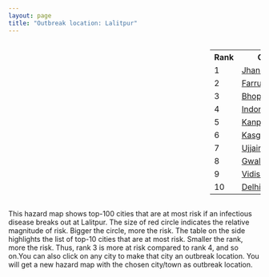 ```yaml
---
layout: page
title: "Outbreak location: Lalitpur"
---
```

<div style="width: 100%; overflow: auto;">
<div style="width: 75%; float: left;">
<div id="mapid">
<script src="https://buda-magenta.github.io/hazard_map/load_map.js"></script>

<script>
var marker_outbreak = L.marker([24.700385, 78.518668],{"autoPan": true}).addTo(map); marker_outbreak.bindTooltip("Lalitpur").openTooltip();

var circle_1 = L.circle([25.531031, 78.652689], {"pane": "markerPane", "color": "red", "fill": true, "fillOpacity": 0.2, "fillRule": "evenodd", "lineCap": "round", "lineJoin": "round", "opacity": 1.0, "radius": 170582, "stroke": true, "weight": 3}).addTo(map);
circle_1.bindTooltip("Jhansi<br>rank: 1<br>hazard index: 0.170583")
circle_1.bindPopup('<a href="https://buda-magenta.github.io/hazard_map/Jhansi">Jhansi</a>')

var circle_2 = L.circle([27.437194, 79.489129], {"pane": "markerPane", "color": "red", "fill": true, "fillOpacity": 0.2, "fillRule": "evenodd", "lineCap": "round", "lineJoin": "round", "opacity": 1.0, "radius": 73705, "stroke": true, "weight": 3}).addTo(map);
circle_2.bindTooltip("Farrukhabad<br>rank: 2<br>hazard index: 0.073706")
circle_2.bindPopup('<a href="https://buda-magenta.github.io/hazard_map/Farrukhabad">Farrukhabad</a>')

var circle_3 = L.circle([23.258486, 77.401989], {"pane": "markerPane", "color": "red", "fill": true, "fillOpacity": 0.2, "fillRule": "evenodd", "lineCap": "round", "lineJoin": "round", "opacity": 1.0, "radius": 45167, "stroke": true, "weight": 3}).addTo(map);
circle_3.bindTooltip("Bhopal<br>rank: 3<br>hazard index: 0.045168")
circle_3.bindPopup('<a href="https://buda-magenta.github.io/hazard_map/Bhopal">Bhopal</a>')

var circle_4 = L.circle([22.720362, 75.868200], {"pane": "markerPane", "color": "red", "fill": true, "fillOpacity": 0.2, "fillRule": "evenodd", "lineCap": "round", "lineJoin": "round", "opacity": 1.0, "radius": 19932, "stroke": true, "weight": 3}).addTo(map);
circle_4.bindTooltip("Indore<br>rank: 4<br>hazard index: 0.019933")
circle_4.bindPopup('<a href="https://buda-magenta.github.io/hazard_map/Indore">Indore</a>')

var circle_5 = L.circle([26.460914, 80.321759], {"pane": "markerPane", "color": "red", "fill": true, "fillOpacity": 0.2, "fillRule": "evenodd", "lineCap": "round", "lineJoin": "round", "opacity": 1.0, "radius": 11200, "stroke": true, "weight": 3}).addTo(map);
circle_5.bindTooltip("Kanpur<br>rank: 5<br>hazard index: 0.011200")
circle_5.bindPopup('<a href="https://buda-magenta.github.io/hazard_map/Kanpur">Kanpur</a>')

var circle_6 = L.circle([27.883846, 78.634890], {"pane": "markerPane", "color": "red", "fill": true, "fillOpacity": 0.2, "fillRule": "evenodd", "lineCap": "round", "lineJoin": "round", "opacity": 1.0, "radius": 7605, "stroke": true, "weight": 3}).addTo(map);
circle_6.bindTooltip("Kasganj<br>rank: 6<br>hazard index: 0.007606")
circle_6.bindPopup('<a href="https://buda-magenta.github.io/hazard_map/Kasganj">Kasganj</a>')

var circle_7 = L.circle([23.174597, 75.785142], {"pane": "markerPane", "color": "red", "fill": true, "fillOpacity": 0.2, "fillRule": "evenodd", "lineCap": "round", "lineJoin": "round", "opacity": 1.0, "radius": 6834, "stroke": true, "weight": 3}).addTo(map);
circle_7.bindTooltip("Ujjain<br>rank: 7<br>hazard index: 0.006834")
circle_7.bindPopup('<a href="https://buda-magenta.github.io/hazard_map/Ujjain">Ujjain</a>')

var circle_8 = L.circle([26.203725, 78.157363], {"pane": "markerPane", "color": "red", "fill": true, "fillOpacity": 0.2, "fillRule": "evenodd", "lineCap": "round", "lineJoin": "round", "opacity": 1.0, "radius": 6498, "stroke": true, "weight": 3}).addTo(map);
circle_8.bindTooltip("Gwalior<br>rank: 8<br>hazard index: 0.006499")
circle_8.bindPopup('<a href="https://buda-magenta.github.io/hazard_map/Gwalior">Gwalior</a>')

var circle_9 = L.circle([23.916667, 78.000000], {"pane": "markerPane", "color": "red", "fill": true, "fillOpacity": 0.2, "fillRule": "evenodd", "lineCap": "round", "lineJoin": "round", "opacity": 1.0, "radius": 5214, "stroke": true, "weight": 3}).addTo(map);
circle_9.bindTooltip("Vidisha<br>rank: 9<br>hazard index: 0.005214")
circle_9.bindPopup('<a href="https://buda-magenta.github.io/hazard_map/Vidisha">Vidisha</a>')

var circle_10 = L.circle([28.651718, 77.221939], {"pane": "markerPane", "color": "red", "fill": true, "fillOpacity": 0.2, "fillRule": "evenodd", "lineCap": "round", "lineJoin": "round", "opacity": 1.0, "radius": 5119, "stroke": true, "weight": 3}).addTo(map);
circle_10.bindTooltip("Delhi<br>rank: 10<br>hazard index: 0.005120")
circle_10.bindPopup('<a href="https://buda-magenta.github.io/hazard_map/Delhi">Delhi</a>')

var circle_11 = L.circle([23.750000, 79.583333], {"pane": "markerPane", "color": "red", "fill": true, "fillOpacity": 0.2, "fillRule": "evenodd", "lineCap": "round", "lineJoin": "round", "opacity": 1.0, "radius": 3694, "stroke": true, "weight": 3}).addTo(map);
circle_11.bindTooltip("Damoh<br>rank: 11<br>hazard index: 0.003695")
circle_11.bindPopup('<a href="https://buda-magenta.github.io/hazard_map/Damoh">Damoh</a>')

var circle_12 = L.circle([23.160894, 79.949770], {"pane": "markerPane", "color": "red", "fill": true, "fillOpacity": 0.2, "fillRule": "evenodd", "lineCap": "round", "lineJoin": "round", "opacity": 1.0, "radius": 3496, "stroke": true, "weight": 3}).addTo(map);
circle_12.bindTooltip("Jabalpur<br>rank: 12<br>hazard index: 0.003497")
circle_12.bindPopup('<a href="https://buda-magenta.github.io/hazard_map/Jabalpur">Jabalpur</a>')

var circle_13 = L.circle([25.438130, 81.833800], {"pane": "markerPane", "color": "red", "fill": true, "fillOpacity": 0.2, "fillRule": "evenodd", "lineCap": "round", "lineJoin": "round", "opacity": 1.0, "radius": 3485, "stroke": true, "weight": 3}).addTo(map);
circle_13.bindTooltip("Allahabad<br>rank: 13<br>hazard index: 0.003485")
circle_13.bindPopup('<a href="https://buda-magenta.github.io/hazard_map/Allahabad">Allahabad</a>')

var circle_14 = L.circle([23.809612, 78.759114], {"pane": "markerPane", "color": "red", "fill": true, "fillOpacity": 0.2, "fillRule": "evenodd", "lineCap": "round", "lineJoin": "round", "opacity": 1.0, "radius": 2423, "stroke": true, "weight": 3}).addTo(map);
circle_14.bindTooltip("Sagar<br>rank: 14<br>hazard index: 0.002424")
circle_14.bindPopup('<a href="https://buda-magenta.github.io/hazard_map/Sagar">Sagar</a>')

var circle_15 = L.circle([27.175255, 78.009816], {"pane": "markerPane", "color": "red", "fill": true, "fillOpacity": 0.2, "fillRule": "evenodd", "lineCap": "round", "lineJoin": "round", "opacity": 1.0, "radius": 2381, "stroke": true, "weight": 3}).addTo(map);
circle_15.bindTooltip("Agra<br>rank: 15<br>hazard index: 0.002381")
circle_15.bindPopup('<a href="https://buda-magenta.github.io/hazard_map/Agra">Agra</a>')

var circle_16 = L.circle([26.838100, 80.934600], {"pane": "markerPane", "color": "red", "fill": true, "fillOpacity": 0.2, "fillRule": "evenodd", "lineCap": "round", "lineJoin": "round", "opacity": 1.0, "radius": 2293, "stroke": true, "weight": 3}).addTo(map);
circle_16.bindTooltip("Lucknow<br>rank: 16<br>hazard index: 0.002293")
circle_16.bindPopup('<a href="https://buda-magenta.github.io/hazard_map/Lucknow">Lucknow</a>')

var circle_17 = L.circle([29.154148, 77.305954], {"pane": "markerPane", "color": "red", "fill": true, "fillOpacity": 0.2, "fillRule": "evenodd", "lineCap": "round", "lineJoin": "round", "opacity": 1.0, "radius": 2025, "stroke": true, "weight": 3}).addTo(map);
circle_17.bindTooltip("Baraut<br>rank: 17<br>hazard index: 0.002025")
circle_17.bindPopup('<a href="https://buda-magenta.github.io/hazard_map/Baraut">Baraut</a>')

var circle_18 = L.circle([25.476300, 80.339500], {"pane": "markerPane", "color": "red", "fill": true, "fillOpacity": 0.2, "fillRule": "evenodd", "lineCap": "round", "lineJoin": "round", "opacity": 1.0, "radius": 1849, "stroke": true, "weight": 3}).addTo(map);
circle_18.bindTooltip("Banda<br>rank: 18<br>hazard index: 0.001850")
circle_18.bindPopup('<a href="https://buda-magenta.github.io/hazard_map/Banda">Banda</a>')

var circle_19 = L.circle([24.917151, 76.696403], {"pane": "markerPane", "color": "red", "fill": true, "fillOpacity": 0.2, "fillRule": "evenodd", "lineCap": "round", "lineJoin": "round", "opacity": 1.0, "radius": 1642, "stroke": true, "weight": 3}).addTo(map);
circle_19.bindTooltip("Baran<br>rank: 19<br>hazard index: 0.001642")
circle_19.bindPopup('<a href="https://buda-magenta.github.io/hazard_map/Baran">Baran</a>')

var circle_20 = L.circle([24.500000, 77.500000], {"pane": "markerPane", "color": "red", "fill": true, "fillOpacity": 0.2, "fillRule": "evenodd", "lineCap": "round", "lineJoin": "round", "opacity": 1.0, "radius": 1547, "stroke": true, "weight": 3}).addTo(map);
circle_20.bindTooltip("Guna<br>rank: 20<br>hazard index: 0.001547")
circle_20.bindPopup('<a href="https://buda-magenta.github.io/hazard_map/Guna">Guna</a>')

var circle_21 = L.circle([27.177366, 78.389912], {"pane": "markerPane", "color": "red", "fill": true, "fillOpacity": 0.2, "fillRule": "evenodd", "lineCap": "round", "lineJoin": "round", "opacity": 1.0, "radius": 1404, "stroke": true, "weight": 3}).addTo(map);
circle_21.bindTooltip("Firozabad<br>rank: 21<br>hazard index: 0.001405")
circle_21.bindPopup('<a href="https://buda-magenta.github.io/hazard_map/Firozabad">Firozabad</a>')

var circle_22 = L.circle([19.075990, 72.877393], {"pane": "markerPane", "color": "red", "fill": true, "fillOpacity": 0.2, "fillRule": "evenodd", "lineCap": "round", "lineJoin": "round", "opacity": 1.0, "radius": 1332, "stroke": true, "weight": 3}).addTo(map);
circle_22.bindTooltip("Mumbai<br>rank: 22<br>hazard index: 0.001333")
circle_22.bindPopup('<a href="https://buda-magenta.github.io/hazard_map/Mumbai">Mumbai</a>')

var circle_23 = L.circle([21.149813, 79.082056], {"pane": "markerPane", "color": "red", "fill": true, "fillOpacity": 0.2, "fillRule": "evenodd", "lineCap": "round", "lineJoin": "round", "opacity": 1.0, "radius": 1162, "stroke": true, "weight": 3}).addTo(map);
circle_23.bindTooltip("Nagpur<br>rank: 23<br>hazard index: 0.001162")
circle_23.bindPopup('<a href="https://buda-magenta.github.io/hazard_map/Nagpur">Nagpur</a>')

var circle_24 = L.circle([26.166667, 77.500000], {"pane": "markerPane", "color": "red", "fill": true, "fillOpacity": 0.2, "fillRule": "evenodd", "lineCap": "round", "lineJoin": "round", "opacity": 1.0, "radius": 1109, "stroke": true, "weight": 3}).addTo(map);
circle_24.bindTooltip("Morena<br>rank: 24<br>hazard index: 0.001110")
circle_24.bindPopup('<a href="https://buda-magenta.github.io/hazard_map/Morena">Morena</a>')

var circle_25 = L.circle([25.935955, 79.424328], {"pane": "markerPane", "color": "red", "fill": true, "fillOpacity": 0.2, "fillRule": "evenodd", "lineCap": "round", "lineJoin": "round", "opacity": 1.0, "radius": 1063, "stroke": true, "weight": 3}).addTo(map);
circle_25.bindTooltip("Orai<br>rank: 25<br>hazard index: 0.001064")
circle_25.bindPopup('<a href="https://buda-magenta.github.io/hazard_map/Orai">Orai</a>')

var circle_26 = L.circle([28.863842, 78.805778], {"pane": "markerPane", "color": "red", "fill": true, "fillOpacity": 0.2, "fillRule": "evenodd", "lineCap": "round", "lineJoin": "round", "opacity": 1.0, "radius": 1005, "stroke": true, "weight": 3}).addTo(map);
circle_26.bindTooltip("Moradabad<br>rank: 26<br>hazard index: 0.001005")
circle_26.bindPopup('<a href="https://buda-magenta.github.io/hazard_map/Moradabad">Moradabad</a>')

var circle_27 = L.circle([25.375241, 77.828119], {"pane": "markerPane", "color": "red", "fill": true, "fillOpacity": 0.2, "fillRule": "evenodd", "lineCap": "round", "lineJoin": "round", "opacity": 1.0, "radius": 980, "stroke": true, "weight": 3}).addTo(map);
circle_27.bindTooltip("Shivpuri<br>rank: 27<br>hazard index: 0.000981")
circle_27.bindPopup('<a href="https://buda-magenta.github.io/hazard_map/Shivpuri">Shivpuri</a>')

var circle_28 = L.circle([27.209822, 79.048137], {"pane": "markerPane", "color": "red", "fill": true, "fillOpacity": 0.2, "fillRule": "evenodd", "lineCap": "round", "lineJoin": "round", "opacity": 1.0, "radius": 760, "stroke": true, "weight": 3}).addTo(map);
circle_28.bindTooltip("Mainpuri<br>rank: 28<br>hazard index: 0.000761")
circle_28.bindPopup('<a href="https://buda-magenta.github.io/hazard_map/Mainpuri">Mainpuri</a>')

var circle_29 = L.circle([23.833962, 80.392456], {"pane": "markerPane", "color": "red", "fill": true, "fillOpacity": 0.2, "fillRule": "evenodd", "lineCap": "round", "lineJoin": "round", "opacity": 1.0, "radius": 758, "stroke": true, "weight": 3}).addTo(map);
circle_29.bindTooltip("Murwara<br>rank: 29<br>hazard index: 0.000758")
circle_29.bindPopup('<a href="https://buda-magenta.github.io/hazard_map/Murwara">Murwara</a>')

var circle_30 = L.circle([23.480592, 74.917790], {"pane": "markerPane", "color": "red", "fill": true, "fillOpacity": 0.2, "fillRule": "evenodd", "lineCap": "round", "lineJoin": "round", "opacity": 1.0, "radius": 701, "stroke": true, "weight": 3}).addTo(map);
circle_30.bindTooltip("Ratlam<br>rank: 30<br>hazard index: 0.000702")
circle_30.bindPopup('<a href="https://buda-magenta.github.io/hazard_map/Ratlam">Ratlam</a>')

var circle_31 = L.circle([27.036604, 78.651436], {"pane": "markerPane", "color": "red", "fill": true, "fillOpacity": 0.2, "fillRule": "evenodd", "lineCap": "round", "lineJoin": "round", "opacity": 1.0, "radius": 693, "stroke": true, "weight": 3}).addTo(map);
circle_31.bindTooltip("Shikohabad<br>rank: 31<br>hazard index: 0.000694")
circle_31.bindPopup('<a href="https://buda-magenta.github.io/hazard_map/Shikohabad">Shikohabad</a>')

var circle_32 = L.circle([23.021624, 72.579707], {"pane": "markerPane", "color": "red", "fill": true, "fillOpacity": 0.2, "fillRule": "evenodd", "lineCap": "round", "lineJoin": "round", "opacity": 1.0, "radius": 637, "stroke": true, "weight": 3}).addTo(map);
circle_32.bindTooltip("Ahmedabad<br>rank: 32<br>hazard index: 0.000638")
circle_32.bindPopup('<a href="https://buda-magenta.github.io/hazard_map/Ahmedabad">Ahmedabad</a>')

var circle_33 = L.circle([29.938447, 78.145298], {"pane": "markerPane", "color": "red", "fill": true, "fillOpacity": 0.2, "fillRule": "evenodd", "lineCap": "round", "lineJoin": "round", "opacity": 1.0, "radius": 622, "stroke": true, "weight": 3}).addTo(map);
circle_33.bindTooltip("Haridwar<br>rank: 33<br>hazard index: 0.000623")
circle_33.bindPopup('<a href="https://buda-magenta.github.io/hazard_map/Haridwar">Haridwar</a>')

var circle_34 = L.circle([23.587548, 75.675679], {"pane": "markerPane", "color": "red", "fill": true, "fillOpacity": 0.2, "fillRule": "evenodd", "lineCap": "round", "lineJoin": "round", "opacity": 1.0, "radius": 552, "stroke": true, "weight": 3}).addTo(map);
circle_34.bindTooltip("Nagda<br>rank: 34<br>hazard index: 0.000552")
circle_34.bindPopup('<a href="https://buda-magenta.github.io/hazard_map/Nagda">Nagda</a>')

var circle_35 = L.circle([26.718324, 79.090254], {"pane": "markerPane", "color": "red", "fill": true, "fillOpacity": 0.2, "fillRule": "evenodd", "lineCap": "round", "lineJoin": "round", "opacity": 1.0, "radius": 546, "stroke": true, "weight": 3}).addTo(map);
circle_35.bindTooltip("Etawah<br>rank: 35<br>hazard index: 0.000546")
circle_35.bindPopup('<a href="https://buda-magenta.github.io/hazard_map/Etawah">Etawah</a>')

var circle_36 = L.circle([26.500000, 78.750000], {"pane": "markerPane", "color": "red", "fill": true, "fillOpacity": 0.2, "fillRule": "evenodd", "lineCap": "round", "lineJoin": "round", "opacity": 1.0, "radius": 517, "stroke": true, "weight": 3}).addTo(map);
circle_36.bindTooltip("Bhind<br>rank: 36<br>hazard index: 0.000517")
circle_36.bindPopup('<a href="https://buda-magenta.github.io/hazard_map/Bhind">Bhind</a>')

var circle_37 = L.circle([25.565691, 80.063489], {"pane": "markerPane", "color": "red", "fill": true, "fillOpacity": 0.2, "fillRule": "evenodd", "lineCap": "round", "lineJoin": "round", "opacity": 1.0, "radius": 509, "stroke": true, "weight": 3}).addTo(map);
circle_37.bindTooltip("Khanna<br>rank: 37<br>hazard index: 0.000510")
circle_37.bindPopup('<a href="https://buda-magenta.github.io/hazard_map/Khanna">Khanna</a>')

var circle_38 = L.circle([23.000000, 76.166667], {"pane": "markerPane", "color": "red", "fill": true, "fillOpacity": 0.2, "fillRule": "evenodd", "lineCap": "round", "lineJoin": "round", "opacity": 1.0, "radius": 508, "stroke": true, "weight": 3}).addTo(map);
circle_38.bindTooltip("Dewas<br>rank: 38<br>hazard index: 0.000508")
circle_38.bindPopup('<a href="https://buda-magenta.github.io/hazard_map/Dewas">Dewas</a>')

var circle_39 = L.circle([29.988077, 77.508130], {"pane": "markerPane", "color": "red", "fill": true, "fillOpacity": 0.2, "fillRule": "evenodd", "lineCap": "round", "lineJoin": "round", "opacity": 1.0, "radius": 495, "stroke": true, "weight": 3}).addTo(map);
circle_39.bindTooltip("Saharanpur<br>rank: 39<br>hazard index: 0.000495")
circle_39.bindPopup('<a href="https://buda-magenta.github.io/hazard_map/Saharanpur">Saharanpur</a>')

var circle_40 = L.circle([21.818774, 75.606458], {"pane": "markerPane", "color": "red", "fill": true, "fillOpacity": 0.2, "fillRule": "evenodd", "lineCap": "round", "lineJoin": "round", "opacity": 1.0, "radius": 471, "stroke": true, "weight": 3}).addTo(map);
circle_40.bindTooltip("Khargone<br>rank: 40<br>hazard index: 0.000471")
circle_40.bindPopup('<a href="https://buda-magenta.github.io/hazard_map/Khargone">Khargone</a>')

var circle_41 = L.circle([25.750000, 78.500000], {"pane": "markerPane", "color": "red", "fill": true, "fillOpacity": 0.2, "fillRule": "evenodd", "lineCap": "round", "lineJoin": "round", "opacity": 1.0, "radius": 469, "stroke": true, "weight": 3}).addTo(map);
circle_41.bindTooltip("Datia<br>rank: 41<br>hazard index: 0.000470")
circle_41.bindPopup('<a href="https://buda-magenta.github.io/hazard_map/Datia">Datia</a>')

var circle_42 = L.circle([18.521428, 73.854454], {"pane": "markerPane", "color": "red", "fill": true, "fillOpacity": 0.2, "fillRule": "evenodd", "lineCap": "round", "lineJoin": "round", "opacity": 1.0, "radius": 448, "stroke": true, "weight": 3}).addTo(map);
circle_42.bindTooltip("Pune<br>rank: 42<br>hazard index: 0.000449")
circle_42.bindPopup('<a href="https://buda-magenta.github.io/hazard_map/Pune">Pune</a>')

var circle_43 = L.circle([22.600150, 77.926645], {"pane": "markerPane", "color": "red", "fill": true, "fillOpacity": 0.2, "fillRule": "evenodd", "lineCap": "round", "lineJoin": "round", "opacity": 1.0, "radius": 445, "stroke": true, "weight": 3}).addTo(map);
circle_43.bindTooltip("Hoshangabad<br>rank: 43<br>hazard index: 0.000445")
circle_43.bindPopup('<a href="https://buda-magenta.github.io/hazard_map/Hoshangabad">Hoshangabad</a>')

var circle_44 = L.circle([28.457876, 79.405571], {"pane": "markerPane", "color": "red", "fill": true, "fillOpacity": 0.2, "fillRule": "evenodd", "lineCap": "round", "lineJoin": "round", "opacity": 1.0, "radius": 438, "stroke": true, "weight": 3}).addTo(map);
circle_44.bindTooltip("Bareilly<br>rank: 44<br>hazard index: 0.000439")
circle_44.bindPopup('<a href="https://buda-magenta.github.io/hazard_map/Bareilly">Bareilly</a>')

var circle_45 = L.circle([25.335649, 83.007629], {"pane": "markerPane", "color": "red", "fill": true, "fillOpacity": 0.2, "fillRule": "evenodd", "lineCap": "round", "lineJoin": "round", "opacity": 1.0, "radius": 430, "stroke": true, "weight": 3}).addTo(map);
circle_45.bindTooltip("Varanasi<br>rank: 45<br>hazard index: 0.000431")
circle_45.bindPopup('<a href="https://buda-magenta.github.io/hazard_map/Varanasi">Varanasi</a>')

var circle_46 = L.circle([17.388786, 78.461065], {"pane": "markerPane", "color": "red", "fill": true, "fillOpacity": 0.2, "fillRule": "evenodd", "lineCap": "round", "lineJoin": "round", "opacity": 1.0, "radius": 426, "stroke": true, "weight": 3}).addTo(map);
circle_46.bindTooltip("Hyderabad<br>rank: 46<br>hazard index: 0.000427")
circle_46.bindPopup('<a href="https://buda-magenta.github.io/hazard_map/Hyderabad">Hyderabad</a>')

var circle_47 = L.circle([20.266777, 85.843559], {"pane": "markerPane", "color": "red", "fill": true, "fillOpacity": 0.2, "fillRule": "evenodd", "lineCap": "round", "lineJoin": "round", "opacity": 1.0, "radius": 415, "stroke": true, "weight": 3}).addTo(map);
circle_47.bindTooltip("Bhubaneswar<br>rank: 47<br>hazard index: 0.000415")
circle_47.bindPopup('<a href="https://buda-magenta.github.io/hazard_map/Bhubaneswar">Bhubaneswar</a>')

var circle_48 = L.circle([26.915458, 75.818982], {"pane": "markerPane", "color": "red", "fill": true, "fillOpacity": 0.2, "fillRule": "evenodd", "lineCap": "round", "lineJoin": "round", "opacity": 1.0, "radius": 407, "stroke": true, "weight": 3}).addTo(map);
circle_48.bindTooltip("Jaipur<br>rank: 48<br>hazard index: 0.000408")
circle_48.bindPopup('<a href="https://buda-magenta.github.io/hazard_map/Jaipur">Jaipur</a>')

var circle_49 = L.circle([17.723128, 83.301284], {"pane": "markerPane", "color": "red", "fill": true, "fillOpacity": 0.2, "fillRule": "evenodd", "lineCap": "round", "lineJoin": "round", "opacity": 1.0, "radius": 405, "stroke": true, "weight": 3}).addTo(map);
circle_49.bindTooltip("Visakhapatnam<br>rank: 49<br>hazard index: 0.000406")
circle_49.bindPopup('<a href="https://buda-magenta.github.io/hazard_map/Visakhapatnam">Visakhapatnam</a>')

var circle_50 = L.circle([21.237947, 81.633683], {"pane": "markerPane", "color": "red", "fill": true, "fillOpacity": 0.2, "fillRule": "evenodd", "lineCap": "round", "lineJoin": "round", "opacity": 1.0, "radius": 393, "stroke": true, "weight": 3}).addTo(map);
circle_50.bindTooltip("Raipur<br>rank: 50<br>hazard index: 0.000394")
circle_50.bindPopup('<a href="https://buda-magenta.github.io/hazard_map/Raipur">Raipur</a>')

var circle_51 = L.circle([13.083694, 80.270186], {"pane": "markerPane", "color": "red", "fill": true, "fillOpacity": 0.2, "fillRule": "evenodd", "lineCap": "round", "lineJoin": "round", "opacity": 1.0, "radius": 371, "stroke": true, "weight": 3}).addTo(map);
circle_51.bindTooltip("Chennai<br>rank: 51<br>hazard index: 0.000372")
circle_51.bindPopup('<a href="https://buda-magenta.github.io/hazard_map/Chennai">Chennai</a>')

var circle_52 = L.circle([27.633333, 77.583333], {"pane": "markerPane", "color": "red", "fill": true, "fillOpacity": 0.2, "fillRule": "evenodd", "lineCap": "round", "lineJoin": "round", "opacity": 1.0, "radius": 353, "stroke": true, "weight": 3}).addTo(map);
circle_52.bindTooltip("Mathura<br>rank: 52<br>hazard index: 0.000354")
circle_52.bindPopup('<a href="https://buda-magenta.github.io/hazard_map/Mathura">Mathura</a>')

var circle_53 = L.circle([26.653396, 77.624206], {"pane": "markerPane", "color": "red", "fill": true, "fillOpacity": 0.2, "fillRule": "evenodd", "lineCap": "round", "lineJoin": "round", "opacity": 1.0, "radius": 349, "stroke": true, "weight": 3}).addTo(map);
circle_53.bindTooltip("Dhaulpur<br>rank: 53<br>hazard index: 0.000350")
circle_53.bindPopup('<a href="https://buda-magenta.github.io/hazard_map/Dhaulpur">Dhaulpur</a>')

var circle_54 = L.circle([26.671329, 83.364583], {"pane": "markerPane", "color": "red", "fill": true, "fillOpacity": 0.2, "fillRule": "evenodd", "lineCap": "round", "lineJoin": "round", "opacity": 1.0, "radius": 340, "stroke": true, "weight": 3}).addTo(map);
circle_54.bindTooltip("Gorakhpur<br>rank: 54<br>hazard index: 0.000340")
circle_54.bindPopup('<a href="https://buda-magenta.github.io/hazard_map/Gorakhpur">Gorakhpur</a>')

var circle_55 = L.circle([20.843512, 75.525927], {"pane": "markerPane", "color": "red", "fill": true, "fillOpacity": 0.2, "fillRule": "evenodd", "lineCap": "round", "lineJoin": "round", "opacity": 1.0, "radius": 308, "stroke": true, "weight": 3}).addTo(map);
circle_55.bindTooltip("Jalgaon<br>rank: 55<br>hazard index: 0.000309")
circle_55.bindPopup('<a href="https://buda-magenta.github.io/hazard_map/Jalgaon">Jalgaon</a>')

var circle_56 = L.circle([12.979120, 77.591300], {"pane": "markerPane", "color": "red", "fill": true, "fillOpacity": 0.2, "fillRule": "evenodd", "lineCap": "round", "lineJoin": "round", "opacity": 1.0, "radius": 292, "stroke": true, "weight": 3}).addTo(map);
circle_56.bindTooltip("Bangalore<br>rank: 56<br>hazard index: 0.000292")
circle_56.bindPopup('<a href="https://buda-magenta.github.io/hazard_map/Bangalore">Bangalore</a>')

var circle_57 = L.circle([22.139831, 78.809645], {"pane": "markerPane", "color": "red", "fill": true, "fillOpacity": 0.2, "fillRule": "evenodd", "lineCap": "round", "lineJoin": "round", "opacity": 1.0, "radius": 283, "stroke": true, "weight": 3}).addTo(map);
circle_57.bindTooltip("Chhindwara<br>rank: 57<br>hazard index: 0.000283")
circle_57.bindPopup('<a href="https://buda-magenta.github.io/hazard_map/Chhindwara">Chhindwara</a>')

var circle_58 = L.circle([26.439874, 80.018000], {"pane": "markerPane", "color": "red", "fill": true, "fillOpacity": 0.2, "fillRule": "evenodd", "lineCap": "round", "lineJoin": "round", "opacity": 1.0, "radius": 270, "stroke": true, "weight": 3}).addTo(map);
circle_58.bindTooltip("Akbarpur<br>rank: 58<br>hazard index: 0.000271")
circle_58.bindPopup('<a href="https://buda-magenta.github.io/hazard_map/Akbarpur">Akbarpur</a>')

var circle_59 = L.circle([25.196826, 76.000893], {"pane": "markerPane", "color": "red", "fill": true, "fillOpacity": 0.2, "fillRule": "evenodd", "lineCap": "round", "lineJoin": "round", "opacity": 1.0, "radius": 266, "stroke": true, "weight": 3}).addTo(map);
circle_59.bindTooltip("Kota<br>rank: 59<br>hazard index: 0.000266")
circle_59.bindPopup('<a href="https://buda-magenta.github.io/hazard_map/Kota">Kota</a>')

var circle_60 = L.circle([22.383333, 82.133333], {"pane": "markerPane", "color": "red", "fill": true, "fillOpacity": 0.2, "fillRule": "evenodd", "lineCap": "round", "lineJoin": "round", "opacity": 1.0, "radius": 261, "stroke": true, "weight": 3}).addTo(map);
circle_60.bindTooltip("Bilaspur<br>rank: 60<br>hazard index: 0.000262")
circle_60.bindPopup('<a href="https://buda-magenta.github.io/hazard_map/Bilaspur">Bilaspur</a>')

var circle_61 = L.circle([27.876990, 78.137290], {"pane": "markerPane", "color": "red", "fill": true, "fillOpacity": 0.2, "fillRule": "evenodd", "lineCap": "round", "lineJoin": "round", "opacity": 1.0, "radius": 246, "stroke": true, "weight": 3}).addTo(map);
circle_61.bindTooltip("Aligarh<br>rank: 61<br>hazard index: 0.000247")
circle_61.bindPopup('<a href="https://buda-magenta.github.io/hazard_map/Aligarh">Aligarh</a>')

var circle_62 = L.circle([21.879616, 77.875681], {"pane": "markerPane", "color": "red", "fill": true, "fillOpacity": 0.2, "fillRule": "evenodd", "lineCap": "round", "lineJoin": "round", "opacity": 1.0, "radius": 235, "stroke": true, "weight": 3}).addTo(map);
circle_62.bindTooltip("Betul<br>rank: 62<br>hazard index: 0.000236")
circle_62.bindPopup('<a href="https://buda-magenta.github.io/hazard_map/Betul">Betul</a>')

var circle_63 = L.circle([22.801519, 86.202958], {"pane": "markerPane", "color": "red", "fill": true, "fillOpacity": 0.2, "fillRule": "evenodd", "lineCap": "round", "lineJoin": "round", "opacity": 1.0, "radius": 222, "stroke": true, "weight": 3}).addTo(map);
circle_63.bindTooltip("Jamshedpur<br>rank: 63<br>hazard index: 0.000222")
circle_63.bindPopup('<a href="https://buda-magenta.github.io/hazard_map/Jamshedpur">Jamshedpur</a>')

var circle_64 = L.circle([23.115688, 77.066239], {"pane": "markerPane", "color": "red", "fill": true, "fillOpacity": 0.2, "fillRule": "evenodd", "lineCap": "round", "lineJoin": "round", "opacity": 1.0, "radius": 218, "stroke": true, "weight": 3}).addTo(map);
circle_64.bindTooltip("Sehore<br>rank: 64<br>hazard index: 0.000218")
circle_64.bindPopup('<a href="https://buda-magenta.github.io/hazard_map/Sehore">Sehore</a>')

var circle_65 = L.circle([20.468600, 85.879200], {"pane": "markerPane", "color": "red", "fill": true, "fillOpacity": 0.2, "fillRule": "evenodd", "lineCap": "round", "lineJoin": "round", "opacity": 1.0, "radius": 213, "stroke": true, "weight": 3}).addTo(map);
circle_65.bindTooltip("Cuttack<br>rank: 65<br>hazard index: 0.000214")
circle_65.bindPopup('<a href="https://buda-magenta.github.io/hazard_map/Cuttack">Cuttack</a>')

var circle_66 = L.circle([29.500882, 77.348383], {"pane": "markerPane", "color": "red", "fill": true, "fillOpacity": 0.2, "fillRule": "evenodd", "lineCap": "round", "lineJoin": "round", "opacity": 1.0, "radius": 181, "stroke": true, "weight": 3}).addTo(map);
circle_66.bindTooltip("Shamli<br>rank: 66<br>hazard index: 0.000181")
circle_66.bindPopup('<a href="https://buda-magenta.github.io/hazard_map/Shamli">Shamli</a>')

var circle_67 = L.circle([21.977864, 76.568828], {"pane": "markerPane", "color": "red", "fill": true, "fillOpacity": 0.2, "fillRule": "evenodd", "lineCap": "round", "lineJoin": "round", "opacity": 1.0, "radius": 179, "stroke": true, "weight": 3}).addTo(map);
circle_67.bindTooltip("Khandwa<br>rank: 67<br>hazard index: 0.000180")
circle_67.bindPopup('<a href="https://buda-magenta.github.io/hazard_map/Khandwa">Khandwa</a>')

var circle_68 = L.circle([19.194329, 72.970178], {"pane": "markerPane", "color": "red", "fill": true, "fillOpacity": 0.2, "fillRule": "evenodd", "lineCap": "round", "lineJoin": "round", "opacity": 1.0, "radius": 171, "stroke": true, "weight": 3}).addTo(map);
circle_68.bindTooltip("Thane<br>rank: 68<br>hazard index: 0.000171")
circle_68.bindPopup('<a href="https://buda-magenta.github.io/hazard_map/Thane">Thane</a>')

var circle_69 = L.circle([28.402979, 77.310384], {"pane": "markerPane", "color": "red", "fill": true, "fillOpacity": 0.2, "fillRule": "evenodd", "lineCap": "round", "lineJoin": "round", "opacity": 1.0, "radius": 162, "stroke": true, "weight": 3}).addTo(map);
circle_69.bindTooltip("Faridabad<br>rank: 69<br>hazard index: 0.000163")
circle_69.bindPopup('<a href="https://buda-magenta.github.io/hazard_map/Faridabad">Faridabad</a>')

var circle_70 = L.circle([16.508759, 80.618510], {"pane": "markerPane", "color": "red", "fill": true, "fillOpacity": 0.2, "fillRule": "evenodd", "lineCap": "round", "lineJoin": "round", "opacity": 1.0, "radius": 151, "stroke": true, "weight": 3}).addTo(map);
circle_70.bindTooltip("Vijayawada<br>rank: 70<br>hazard index: 0.000151")
circle_70.bindPopup('<a href="https://buda-magenta.github.io/hazard_map/Vijayawada">Vijayawada</a>')

var circle_71 = L.circle([28.495208, 80.107541], {"pane": "markerPane", "color": "red", "fill": true, "fillOpacity": 0.2, "fillRule": "evenodd", "lineCap": "round", "lineJoin": "round", "opacity": 1.0, "radius": 143, "stroke": true, "weight": 3}).addTo(map);
circle_71.bindTooltip("Pilibhit<br>rank: 71<br>hazard index: 0.000144")
circle_71.bindPopup('<a href="https://buda-magenta.github.io/hazard_map/Pilibhit">Pilibhit</a>')

var circle_72 = L.circle([20.011247, 73.790236], {"pane": "markerPane", "color": "red", "fill": true, "fillOpacity": 0.2, "fillRule": "evenodd", "lineCap": "round", "lineJoin": "round", "opacity": 1.0, "radius": 139, "stroke": true, "weight": 3}).addTo(map);
circle_72.bindTooltip("Nashik<br>rank: 72<br>hazard index: 0.000140")
circle_72.bindPopup('<a href="https://buda-magenta.github.io/hazard_map/Nashik">Nashik</a>')

var circle_73 = L.circle([27.573243, 78.111739], {"pane": "markerPane", "color": "red", "fill": true, "fillOpacity": 0.2, "fillRule": "evenodd", "lineCap": "round", "lineJoin": "round", "opacity": 1.0, "radius": 139, "stroke": true, "weight": 3}).addTo(map);
circle_73.bindTooltip("Hathras<br>rank: 73<br>hazard index: 0.000139")
circle_73.bindPopup('<a href="https://buda-magenta.github.io/hazard_map/Hathras">Hathras</a>')

var circle_74 = L.circle([19.169335, 77.311013], {"pane": "markerPane", "color": "red", "fill": true, "fillOpacity": 0.2, "fillRule": "evenodd", "lineCap": "round", "lineJoin": "round", "opacity": 1.0, "radius": 133, "stroke": true, "weight": 3}).addTo(map);
circle_74.bindTooltip("Nanded Waghala<br>rank: 74<br>hazard index: 0.000134")
circle_74.bindPopup('<a href="https://buda-magenta.github.io/hazard_map/Nanded_Waghala">Nanded Waghala</a>')

var circle_75 = L.circle([24.500000, 81.000000], {"pane": "markerPane", "color": "red", "fill": true, "fillOpacity": 0.2, "fillRule": "evenodd", "lineCap": "round", "lineJoin": "round", "opacity": 1.0, "radius": 132, "stroke": true, "weight": 3}).addTo(map);
circle_75.bindTooltip("Satna<br>rank: 75<br>hazard index: 0.000132")
circle_75.bindPopup('<a href="https://buda-magenta.github.io/hazard_map/Satna">Satna</a>')

var circle_76 = L.circle([26.575504, 80.613762], {"pane": "markerPane", "color": "red", "fill": true, "fillOpacity": 0.2, "fillRule": "evenodd", "lineCap": "round", "lineJoin": "round", "opacity": 1.0, "radius": 130, "stroke": true, "weight": 3}).addTo(map);
circle_76.bindTooltip("Unnao<br>rank: 76<br>hazard index: 0.000131")
circle_76.bindPopup('<a href="https://buda-magenta.github.io/hazard_map/Unnao">Unnao</a>')

var circle_77 = L.circle([27.733696, 81.477321], {"pane": "markerPane", "color": "red", "fill": true, "fillOpacity": 0.2, "fillRule": "evenodd", "lineCap": "round", "lineJoin": "round", "opacity": 1.0, "radius": 116, "stroke": true, "weight": 3}).addTo(map);
circle_77.bindTooltip("Bahraich<br>rank: 77<br>hazard index: 0.000117")
circle_77.bindPopup('<a href="https://buda-magenta.github.io/hazard_map/Bahraich">Bahraich</a>')

var circle_78 = L.circle([29.214460, 79.527918], {"pane": "markerPane", "color": "red", "fill": true, "fillOpacity": 0.2, "fillRule": "evenodd", "lineCap": "round", "lineJoin": "round", "opacity": 1.0, "radius": 105, "stroke": true, "weight": 3}).addTo(map);
circle_78.bindTooltip("Haldwani<br>rank: 78<br>hazard index: 0.000106")
circle_78.bindPopup('<a href="https://buda-magenta.github.io/hazard_map/Haldwani">Haldwani</a>')

var circle_79 = L.circle([21.199035, 81.397955], {"pane": "markerPane", "color": "red", "fill": true, "fillOpacity": 0.2, "fillRule": "evenodd", "lineCap": "round", "lineJoin": "round", "opacity": 1.0, "radius": 104, "stroke": true, "weight": 3}).addTo(map);
circle_79.bindTooltip("Durg<br>rank: 79<br>hazard index: 0.000105")
circle_79.bindPopup('<a href="https://buda-magenta.github.io/hazard_map/Durg">Durg</a>')

var circle_80 = L.circle([30.909016, 75.851601], {"pane": "markerPane", "color": "red", "fill": true, "fillOpacity": 0.2, "fillRule": "evenodd", "lineCap": "round", "lineJoin": "round", "opacity": 1.0, "radius": 104, "stroke": true, "weight": 3}).addTo(map);
circle_80.bindTooltip("Ludhiana<br>rank: 80<br>hazard index: 0.000105")
circle_80.bindPopup('<a href="https://buda-magenta.github.io/hazard_map/Ludhiana">Ludhiana</a>')

var circle_81 = L.circle([25.609324, 85.123525], {"pane": "markerPane", "color": "red", "fill": true, "fillOpacity": 0.2, "fillRule": "evenodd", "lineCap": "round", "lineJoin": "round", "opacity": 1.0, "radius": 102, "stroke": true, "weight": 3}).addTo(map);
circle_81.bindTooltip("Patna<br>rank: 81<br>hazard index: 0.000103")
circle_81.bindPopup('<a href="https://buda-magenta.github.io/hazard_map/Patna">Patna</a>')

var circle_82 = L.circle([28.923397, 78.488317], {"pane": "markerPane", "color": "red", "fill": true, "fillOpacity": 0.2, "fillRule": "evenodd", "lineCap": "round", "lineJoin": "round", "opacity": 1.0, "radius": 102, "stroke": true, "weight": 3}).addTo(map);
circle_82.bindTooltip("Amroha<br>rank: 82<br>hazard index: 0.000102")
circle_82.bindPopup('<a href="https://buda-magenta.github.io/hazard_map/Amroha">Amroha</a>')

var circle_83 = L.circle([20.993276, 75.839983], {"pane": "markerPane", "color": "red", "fill": true, "fillOpacity": 0.2, "fillRule": "evenodd", "lineCap": "round", "lineJoin": "round", "opacity": 1.0, "radius": 100, "stroke": true, "weight": 3}).addTo(map);
circle_83.bindTooltip("Bhusawal<br>rank: 83<br>hazard index: 0.000101")
circle_83.bindPopup('<a href="https://buda-magenta.github.io/hazard_map/Bhusawal">Bhusawal</a>')

var circle_84 = L.circle([22.214285, 84.872437], {"pane": "markerPane", "color": "red", "fill": true, "fillOpacity": 0.2, "fillRule": "evenodd", "lineCap": "round", "lineJoin": "round", "opacity": 1.0, "radius": 96, "stroke": true, "weight": 3}).addTo(map);
circle_84.bindTooltip("Raurkela<br>rank: 84<br>hazard index: 0.000096")
circle_84.bindPopup('<a href="https://buda-magenta.github.io/hazard_map/Raurkela">Raurkela</a>')

var circle_85 = L.circle([26.269722, 82.994425], {"pane": "markerPane", "color": "red", "fill": true, "fillOpacity": 0.2, "fillRule": "evenodd", "lineCap": "round", "lineJoin": "round", "opacity": 1.0, "radius": 92, "stroke": true, "weight": 3}).addTo(map);
circle_85.bindTooltip("Burhanpur<br>rank: 85<br>hazard index: 0.000093")
circle_85.bindPopup('<a href="https://buda-magenta.github.io/hazard_map/Burhanpur">Burhanpur</a>')

var circle_86 = L.circle([27.504639, 80.829466], {"pane": "markerPane", "color": "red", "fill": true, "fillOpacity": 0.2, "fillRule": "evenodd", "lineCap": "round", "lineJoin": "round", "opacity": 1.0, "radius": 92, "stroke": true, "weight": 3}).addTo(map);
circle_86.bindTooltip("Sitapur<br>rank: 86<br>hazard index: 0.000092")
circle_86.bindPopup('<a href="https://buda-magenta.github.io/hazard_map/Sitapur">Sitapur</a>')

var circle_87 = L.circle([27.912633, 79.746563], {"pane": "markerPane", "color": "red", "fill": true, "fillOpacity": 0.2, "fillRule": "evenodd", "lineCap": "round", "lineJoin": "round", "opacity": 1.0, "radius": 91, "stroke": true, "weight": 3}).addTo(map);
circle_87.bindTooltip("Shahjahanpur<br>rank: 87<br>hazard index: 0.000091")
circle_87.bindPopup('<a href="https://buda-magenta.github.io/hazard_map/Shahjahanpur">Shahjahanpur</a>')

var circle_88 = L.circle([28.794068, 79.185930], {"pane": "markerPane", "color": "red", "fill": true, "fillOpacity": 0.2, "fillRule": "evenodd", "lineCap": "round", "lineJoin": "round", "opacity": 1.0, "radius": 90, "stroke": true, "weight": 3}).addTo(map);
circle_88.bindTooltip("Rampur<br>rank: 88<br>hazard index: 0.000091")
circle_88.bindPopup('<a href="https://buda-magenta.github.io/hazard_map/Rampur">Rampur</a>')

var circle_89 = L.circle([27.265212, 77.369126], {"pane": "markerPane", "color": "red", "fill": true, "fillOpacity": 0.2, "fillRule": "evenodd", "lineCap": "round", "lineJoin": "round", "opacity": 1.0, "radius": 87, "stroke": true, "weight": 3}).addTo(map);
circle_89.bindTooltip("Bharatpur<br>rank: 89<br>hazard index: 0.000088")
circle_89.bindPopup('<a href="https://buda-magenta.github.io/hazard_map/Bharatpur">Bharatpur</a>')

var circle_90 = L.circle([25.954628, 83.647350], {"pane": "markerPane", "color": "red", "fill": true, "fillOpacity": 0.2, "fillRule": "evenodd", "lineCap": "round", "lineJoin": "round", "opacity": 1.0, "radius": 86, "stroke": true, "weight": 3}).addTo(map);
circle_90.bindTooltip("Maunath Bhanjan<br>rank: 90<br>hazard index: 0.000087")
circle_90.bindPopup('<a href="https://buda-magenta.github.io/hazard_map/Maunath_Bhanjan">Maunath Bhanjan</a>')

var circle_91 = L.circle([21.170200, 72.831100], {"pane": "markerPane", "color": "red", "fill": true, "fillOpacity": 0.2, "fillRule": "evenodd", "lineCap": "round", "lineJoin": "round", "opacity": 1.0, "radius": 85, "stroke": true, "weight": 3}).addTo(map);
circle_91.bindTooltip("Surat<br>rank: 91<br>hazard index: 0.000086")
circle_91.bindPopup('<a href="https://buda-magenta.github.io/hazard_map/Surat">Surat</a>')

var circle_92 = L.circle([24.265131, 75.387182], {"pane": "markerPane", "color": "red", "fill": true, "fillOpacity": 0.2, "fillRule": "evenodd", "lineCap": "round", "lineJoin": "round", "opacity": 1.0, "radius": 85, "stroke": true, "weight": 3}).addTo(map);
circle_92.bindTooltip("Mandsaur<br>rank: 92<br>hazard index: 0.000085")
circle_92.bindPopup('<a href="https://buda-magenta.github.io/hazard_map/Mandsaur">Mandsaur</a>')

var circle_93 = L.circle([29.869350, 77.890212], {"pane": "markerPane", "color": "red", "fill": true, "fillOpacity": 0.2, "fillRule": "evenodd", "lineCap": "round", "lineJoin": "round", "opacity": 1.0, "radius": 83, "stroke": true, "weight": 3}).addTo(map);
circle_93.bindTooltip("Roorkee<br>rank: 93<br>hazard index: 0.000083")
circle_93.bindPopup('<a href="https://buda-magenta.github.io/hazard_map/Roorkee">Roorkee</a>')

var circle_94 = L.circle([17.980609, 79.598212], {"pane": "markerPane", "color": "red", "fill": true, "fillOpacity": 0.2, "fillRule": "evenodd", "lineCap": "round", "lineJoin": "round", "opacity": 1.0, "radius": 80, "stroke": true, "weight": 3}).addTo(map);
circle_94.bindTooltip("Warangal<br>rank: 94<br>hazard index: 0.000081")
circle_94.bindPopup('<a href="https://buda-magenta.github.io/hazard_map/Warangal">Warangal</a>')

var circle_95 = L.circle([28.969640, 79.379747], {"pane": "markerPane", "color": "red", "fill": true, "fillOpacity": 0.2, "fillRule": "evenodd", "lineCap": "round", "lineJoin": "round", "opacity": 1.0, "radius": 79, "stroke": true, "weight": 3}).addTo(map);
circle_95.bindTooltip("Rudrapur City<br>rank: 95<br>hazard index: 0.000079")
circle_95.bindPopup('<a href="https://buda-magenta.github.io/hazard_map/Rudrapur_City">Rudrapur City</a>')

var circle_96 = L.circle([27.985060, 80.753845], {"pane": "markerPane", "color": "red", "fill": true, "fillOpacity": 0.2, "fillRule": "evenodd", "lineCap": "round", "lineJoin": "round", "opacity": 1.0, "radius": 78, "stroke": true, "weight": 3}).addTo(map);
circle_96.bindTooltip("Lakhimpur<br>rank: 96<br>hazard index: 0.000079")
circle_96.bindPopup('<a href="https://buda-magenta.github.io/hazard_map/Lakhimpur">Lakhimpur</a>')

var circle_97 = L.circle([24.759267, 81.655000], {"pane": "markerPane", "color": "red", "fill": true, "fillOpacity": 0.2, "fillRule": "evenodd", "lineCap": "round", "lineJoin": "round", "opacity": 1.0, "radius": 78, "stroke": true, "weight": 3}).addTo(map);
circle_97.bindTooltip("Rewa<br>rank: 97<br>hazard index: 0.000078")
circle_97.bindPopup('<a href="https://buda-magenta.github.io/hazard_map/Rewa">Rewa</a>')

var circle_98 = L.circle([28.068312, 79.046073], {"pane": "markerPane", "color": "red", "fill": true, "fillOpacity": 0.2, "fillRule": "evenodd", "lineCap": "round", "lineJoin": "round", "opacity": 1.0, "radius": 77, "stroke": true, "weight": 3}).addTo(map);
circle_98.bindTooltip("Budaun<br>rank: 98<br>hazard index: 0.000078")
circle_98.bindPopup('<a href="https://buda-magenta.github.io/hazard_map/Budaun">Budaun</a>')

var circle_99 = L.circle([22.500000, 83.500000], {"pane": "markerPane", "color": "red", "fill": true, "fillOpacity": 0.2, "fillRule": "evenodd", "lineCap": "round", "lineJoin": "round", "opacity": 1.0, "radius": 76, "stroke": true, "weight": 3}).addTo(map);
circle_99.bindTooltip("Raigarh<br>rank: 99<br>hazard index: 0.000077")
circle_99.bindPopup('<a href="https://buda-magenta.github.io/hazard_map/Raigarh">Raigarh</a>')

var circle_100 = L.circle([19.290314, 76.602903], {"pane": "markerPane", "color": "red", "fill": true, "fillOpacity": 0.2, "fillRule": "evenodd", "lineCap": "round", "lineJoin": "round", "opacity": 1.0, "radius": 74, "stroke": true, "weight": 3}).addTo(map);
circle_100.bindTooltip("Parbhani<br>rank: 100<br>hazard index: 0.000075")
circle_100.bindPopup('<a href="https://buda-magenta.github.io/hazard_map/Parbhani">Parbhani</a>')
</script>
</div>
</div>


<div style="width: 20%; float: right;">
<table>
<tr>
<th>Rank</th>
<th>City</th>
</tr>

<tr>
<td>1</td>
<td><a href="https://buda-magenta.github.io/hazard_map/Jhansi">Jhansi</a></td>
</tr>

<tr>
<td>2</td>
<td><a href="https://buda-magenta.github.io/hazard_map/Farrukhabad">Farrukhabad</a></td>
</tr>

<tr>
<td>3</td>
<td><a href="https://buda-magenta.github.io/hazard_map/Bhopal">Bhopal</a></td>
</tr>

<tr>
<td>4</td>
<td><a href="https://buda-magenta.github.io/hazard_map/Indore">Indore</a></td>
</tr>

<tr>
<td>5</td>
<td><a href="https://buda-magenta.github.io/hazard_map/Kanpur">Kanpur</a></td>
</tr>

<tr>
<td>6</td>
<td><a href="https://buda-magenta.github.io/hazard_map/Kasganj">Kasganj</a></td>
</tr>

<tr>
<td>7</td>
<td><a href="https://buda-magenta.github.io/hazard_map/Ujjain">Ujjain</a></td>
</tr>

<tr>
<td>8</td>
<td><a href="https://buda-magenta.github.io/hazard_map/Gwalior">Gwalior</a></td>
</tr>

<tr>
<td>9</td>
<td><a href="https://buda-magenta.github.io/hazard_map/Vidisha">Vidisha</a></td>
</tr>

<tr>
<td>10</td>
<td><a href="https://buda-magenta.github.io/hazard_map/Delhi">Delhi</a></td>
</tr>

</table>
</div>
</div>


<p align="left">This hazard map shows top-100 cities that are at most risk if an infectious disease breaks out at Lalitpur. The size of red circle indicates the relative magnitude of risk. Bigger the circle, more the risk. The table on the side highlights the list of top-10 cities that are at most risk. Smaller the rank, more the risk. Thus, rank 3 is more at risk compared to rank 4, and so on.You can also click on any city to make that city an outbreak location. You will get a new hazard map with the chosen city/town as outbreak location.
</p>